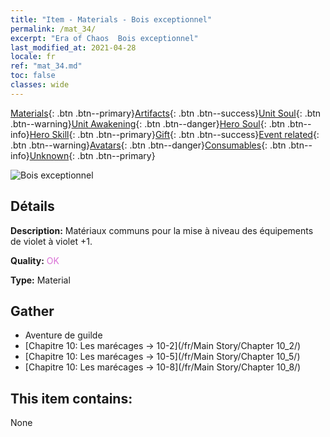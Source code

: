 ```yaml
---
title: "Item - Materials - Bois exceptionnel"
permalink: /mat_34/
excerpt: "Era of Chaos  Bois exceptionnel"
last_modified_at: 2021-04-28
locale: fr
ref: "mat_34.md"
toc: false
classes: wide
---
```

 [Materials](/ItemsFR/){: .btn .btn--primary}[Artifacts](/ItemsFR/Artifacts/){: .btn .btn--success}[Unit Soul](/ItemsFR/UnitSoul/){: .btn .btn--warning}[Unit Awakening](/ItemsFR/UnitAwakening/){: .btn .btn--danger}[Hero Soul](/ItemsFR/HeroSoul/){: .btn .btn--info}[Hero Skill](/ItemsFR/HeroSkill/){: .btn .btn--primary}[Gift](/ItemsFR/Gift/){: .btn .btn--success}[Event related](/ItemsFR/Events/){: .btn .btn--warning}[Avatars](/ItemsFR/Avatars/){: .btn .btn--danger}[Consumables](/ItemsFR/Consumables/){: .btn .btn--info}[Unknown](/ItemsFR/Unknown/){: .btn .btn--primary}

 ![Bois exceptionnel](/images/t/i_cailiao_mucai2.png)

## Détails
 **Description:** Matériaux communs pour la mise à niveau des équipements de violet à violet +1.

 **Quality:** <span style="color: #DA70D6">OK</span>

 **Type:** Material

## Gather

*    Aventure de guilde 
*    [Chapitre 10: Les marécages -> 10-2](/fr/Main Story/Chapter 10_2/) 
*    [Chapitre 10: Les marécages -> 10-5](/fr/Main Story/Chapter 10_5/) 
*    [Chapitre 10: Les marécages -> 10-8](/fr/Main Story/Chapter 10_8/) 

## This item contains:

  None

